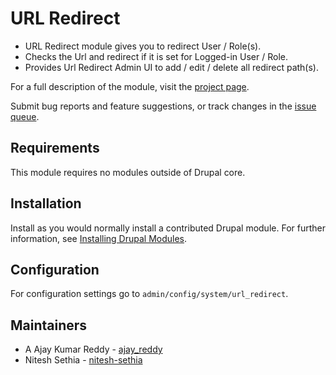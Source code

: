 # URL Redirect

* URL Redirect module gives you to redirect User / Role(s).
* Checks the Url and redirect if it is set for Logged-in User / Role.
* Provides Url Redirect Admin UI to add / edit / delete all redirect path(s).


For a full description of the module, visit the
[project page](https://www.drupal.org/project/url_redirect).

Submit bug reports and feature suggestions, or track changes in the
[issue queue](https://www.drupal.org/project/issues/url_redirect).


## Requirements

This module requires no modules outside of Drupal core.


## Installation

Install as you would normally install a contributed Drupal module. For further
information, see
[Installing Drupal Modules](https://www.drupal.org/docs/extending-drupal/installing-drupal-modules).


## Configuration

For configuration settings go to `admin/config/system/url_redirect`.


## Maintainers

- A Ajay Kumar Reddy - [ajay_reddy](https://www.drupal.org/u/ajay_reddy)
- Nitesh Sethia - [nitesh-sethia](https://www.drupal.org/u/nitesh-sethia)

